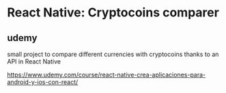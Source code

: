 # React Native: Cryptocoins comparer

## udemy

small project to compare different currencies with cryptocoins thanks to an API in React Native

https://www.udemy.com/course/react-native-crea-aplicaciones-para-android-y-ios-con-react/
